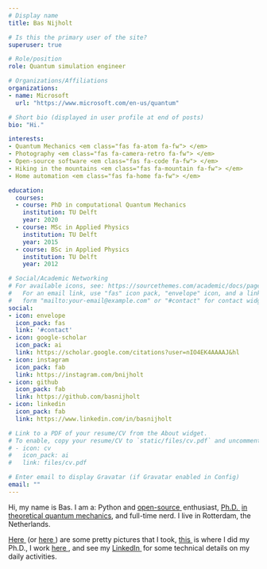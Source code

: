 ```yaml
---
# Display name
title: Bas Nijholt

# Is this the primary user of the site?
superuser: true

# Role/position
role: Quantum simulation engineer

# Organizations/Affiliations
organizations:
- name: Microsoft
  url: "https://www.microsoft.com/en-us/quantum"

# Short bio (displayed in user profile at end of posts)
bio: "Hi."

interests:
- Quantum Mechanics <em class="fas fa-atom fa-fw"> </em>
- Photography <em class="fas fa-camera-retro fa-fw"> </em>
- Open-source software <em class="fas fa-code fa-fw"> </em>
- Hiking in the mountains <em class="fas fa-mountain fa-fw"> </em>
- Home automation <em class="fas fa-home fa-fw"> </em>

education:
  courses:
  - course: PhD in computational Quantum Mechanics
    institution: TU Delft
    year: 2020
  - course: MSc in Applied Physics
    institution: TU Delft
    year: 2015
  - course: BSc in Applied Physics
    institution: TU Delft
    year: 2012

# Social/Academic Networking
# For available icons, see: https://sourcethemes.com/academic/docs/page-builder/#icons
#   For an email link, use "fas" icon pack, "envelope" icon, and a link in the
#   form "mailto:your-email@example.com" or "#contact" for contact widget.
social:
- icon: envelope
  icon_pack: fas
  link: '#contact'
- icon: google-scholar
  icon_pack: ai
  link: https://scholar.google.com/citations?user=nIO4EK4AAAAJ&hl
- icon: instagram
  icon_pack: fab
  link: https://instagram.com/bnijholt
- icon: github
  icon_pack: fab
  link: https://github.com/basnijholt
- icon: linkedin
  icon_pack: fab
  link: https://www.linkedin.com/in/basnijholt

# Link to a PDF of your resume/CV from the About widget.
# To enable, copy your resume/CV to `static/files/cv.pdf` and uncomment the lines below.
# - icon: cv
#   icon_pack: ai
#   link: files/cv.pdf

# Enter email to display Gravatar (if Gravatar enabled in Config)
email: ""
---
```


Hi, my name is Bas. I am a: Python and [open-source <em class="fab fa-github fa-fw" style="margin-right: 0.2em;"> </em>](https://github.com/basnijholt) enthusiast, [Ph.D. <em class="fa fa-graduation-cap fa-fw" style="margin-right: 0.2em;"> </em> in theoretical quantum mechanics](https://github.com/basnijholt/thesis), and full-time nerd. I live in Rotterdam, the Netherlands.

[Here <em class="fab fa-instagram fa-fw" style="margin-right: 0.2em;"> </em>](http://instagram.com/bnijholt) (or [here <em class="fab fa-500px fa-fw"> </em>](https://500px.com/basnijholt)) are some pretty pictures that I took, [this <em class="fa fa-university fa-fw" style="margin-right: 0.2em;"> </em>](http://quantumtinkerer.tudelft.nl/) is where I did my Ph.D., I work [here <em class="fab fa-microsoft fa-fw"> </em>](https://www.microsoft.com/en-us/quantum), and see my [LinkedIn <em class="fab fa-linkedin fa-fw" style="margin-right: 0.2em;"> </em>](https://www.linkedin.com/in/basnijholt) for some technical details on my daily activities.
